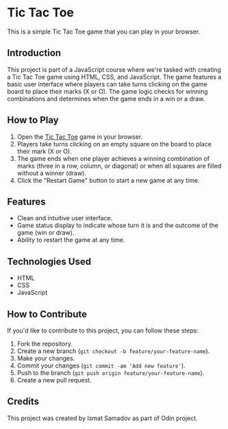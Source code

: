 # Tic Tac Toe

This is a simple Tic Tac Toe game that you can play in your browser.

## Introduction

This project is part of a JavaScript course where we're tasked with creating a Tic Tac Toe game using HTML, CSS, and JavaScript. The game features a basic user interface where players can take turns clicking on the game board to place their marks (X or O). The game logic checks for winning combinations and determines when the game ends in a win or a draw.

## How to Play

1. Open the [Tic Tac Toe](https://ismat-samadov.github.io/TicTacToe/) game in your browser.
2. Players take turns clicking on an empty square on the board to place their mark (X or O).
3. The game ends when one player achieves a winning combination of marks (three in a row, column, or diagonal) or when all squares are filled without a winner (draw).
4. Click the "Restart Game" button to start a new game at any time.

## Features

- Clean and intuitive user interface.
- Game status display to indicate whose turn it is and the outcome of the game (win or draw).
- Ability to restart the game at any time.

## Technologies Used

- HTML
- CSS
- JavaScript

## How to Contribute

If you'd like to contribute to this project, you can follow these steps:

1. Fork the repository.
2. Create a new branch (`git checkout -b feature/your-feature-name`).
3. Make your changes.
4. Commit your changes (`git commit -am 'Add new feature'`).
5. Push to the branch (`git push origin feature/your-feature-name`).
6. Create a new pull request.

## Credits

This project was created by Ismat Samadov as part of Odin project.

